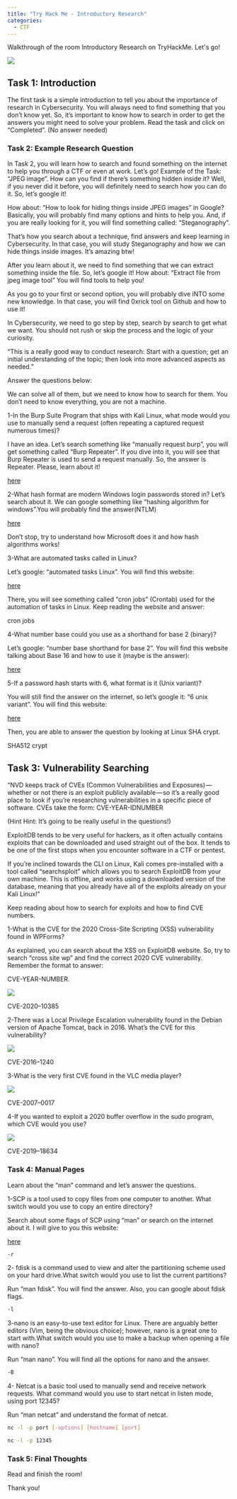 ```yaml
---
title: "Try Hack Me - Introductory Research"
categories:
  - CTF
---
```


Walkthrough of the room Introductory Research on TryHackMe. Let's go!

![](https://blogfelipe.com/assets/images/introresearch-01.png)

## Task 1: Introduction


The first task is a simple introduction to tell you about the importance of research in Cybersecurity. You will always need to find something that you don’t know yet. So, it’s important to know how to search in order to get the answers you might need to solve your problem. Read the task and click on “Completed”. (No answer needed)

### Task 2: Example Research Question

In Task 2, you will learn how to search and found something on the internet to help you through a CTF or even at work. Let’s go!
Example of the Task: “JPEG image”. How can you find if there’s something hidden inside it? Well, if you never did it before, you will definitely need to search how you can do it. So, let’s google it!

How about: “How to look for hiding things inside JPEG images” in Google? Basically, you will probably find many options and hints to help you. And, if you are really looking for it, you will find something called: “Steganography”.

That’s how you search about a technique, find answers and keep learning in Cybersecurity. In that case, you will study Steganography and how we can hide things inside images. It’s amazing btw!

After you learn about it, we need to find something that we can extract something inside the file. So, let’s google it!
How about: “Extract file from jpeg image tool” You will find tools to help you!

As you go to your first or second option, you will probably dive iNTO some new knowledge. In that case, you will find 0xrick tool on Github and how to use it!

In Cybersecurity, we need to go step by step, search by search to get what we want. You should not rush or skip the process and the logic of your curiosity.

“This is a really good way to conduct research: Start with a question; get an initial understanding of the topic; then look into more advanced aspects as needed.”

Answer the questions below:

We can solve all of them, but we need to know how to search for them. You don’t need to know everything, you are not a machine.

1-In the Burp Suite Program that ships with Kali Linux, what mode would you use to manually send a request (often repeating a captured request numerous times)?

I have an idea. Let’s search something like “manually request burp”, you will get something called “Burp Repeater”. If you dive into it, you will see that Burp Repeater is used to send a request manually. So, the answer is Repeater. Please, learn about it!

[here](https://portswigger.net/burp/documentation/desktop/tools/repeater/using)

2-What hash format are modern Windows login passwords stored in?
Let’s search about it. We can google something like “hashing algorithm for windows”.You will probably find the answer(NTLM)

[here](https://www.sciencedirect.com/topics/computer-science/hashing-algorithm)

Don’t stop, try to understand how Microsoft does it and how hash algorithms works!

3-What are automated tasks called in Linux?

Let’s google: “automated tasks Linux”. You will find this website:

[here](https://www.linuxtechi.com/schedule-automate-tasks-linux-cron-jobs/)

There, you will see something called “cron jobs” (Crontab) used for the automation of tasks in Linux. Keep reading the website and answer:

cron jobs

4-What number base could you use as a shorthand for base 2 (binary)?

Let’s google: “number base shorthand for base 2”. You will find this website talking about Base 16 and how to use it (maybe is the answer):

[here](https://practicalee.com/binary/)

5-If a password hash starts with $6$, what format is it (Unix variant)?

You will still find the answer on the internet, so let’s google it: “$6$ unix variant”. You will find this website:

[here](https://www.open.com.au/radiator/ref/User-Password.html)

Then, you are able to answer the question by looking at Linux SHA crypt.

SHA512 crypt

## Task 3: Vulnerability Searching

“NVD keeps track of CVEs (Common Vulnerabilities and Exposures) — whether or not there is an exploit publicly available — so it’s a really good place to look if you’re researching vulnerabilities in a specific piece of software. CVEs take the form: CVE-YEAR-IDNUMBER

(Hint Hint: It’s going to be really useful in the questions!)

ExploitDB tends to be very useful for hackers, as it often actually contains exploits that can be downloaded and used straight out of the box. It tends to be one of the first stops when you encounter software in a CTF or pentest.

If you’re inclined towards the CLI on Linux, Kali comes pre-installed with a tool called “searchsploit” which allows you to search ExploitDB from your own machine. This is offline, and works using a downloaded version of the database, meaning that you already have all of the exploits already on your Kali Linux!”

Keep reading about how to search for exploits and how to find CVE numbers.

1-What is the CVE for the 2020 Cross-Site Scripting (XSS) vulnerability found in WPForms?

As explained, you can search about the XSS on ExploitDB website. So, try to search “cross site wp” and find the correct 2020 CVE vulnerability. Remember the format to answer:

CVE-YEAR-NUMBER.

![](https://blogfelipe.com/assets/images/introresearch-02.png)

CVE-2020–10385

2-There was a Local Privilege Escalation vulnerability found in the Debian version of Apache Tomcat, back in 2016. What’s the CVE for this vulnerability?

![](https://blogfelipe.com/assets/images/introresearch-03.png)

CVE-2016–1240

3-What is the very first CVE found in the VLC media player?

![](https://blogfelipe.com/assets/images/introresearch-04.png)

CVE-2007–0017

4-If you wanted to exploit a 2020 buffer overflow in the sudo program, which CVE would you use?

![](https://blogfelipe.com/assets/images/introresearch-05.png)

CVE-2019–18634

### Task 4: Manual Pages

Learn about the “man” command and let’s answer the questions.

1-SCP is a tool used to copy files from one computer to another. What switch would you use to copy an entire directory?

Search about some flags of SCP using “man” or search on the internet about it. I will give to you this website:

[here](https://stackabuse.com/copying-a-directory-with-scp/)

```bash
-r
```

2- fdisk is a command used to view and alter the partitioning scheme used on your hard drive.What switch would you use to list the current partitions?

Run “man fdisk”. You will find the answer. Also, you can google about fdisk flags.

```bash
-l
```

3-nano is an easy-to-use text editor for Linux. There are arguably better editors (Vim, being the obvious choice); however, nano is a great one to start with.What switch would you use to make a backup when opening a file with nano?

Run “man nano”. You will find all the options for nano and the answer.

```bash
-B
```

4- Netcat is a basic tool used to manually send and receive network requests. What command would you use to start netcat in listen mode, using port 12345?

Run “man netcat” and understand the format of netcat.

```bash
nc -l -p port [-options] [hostname] [port]
```

```bash
nc -l -p 12345
```

### Task 5: Final Thoughts

Read and finish the room!

Thank you!